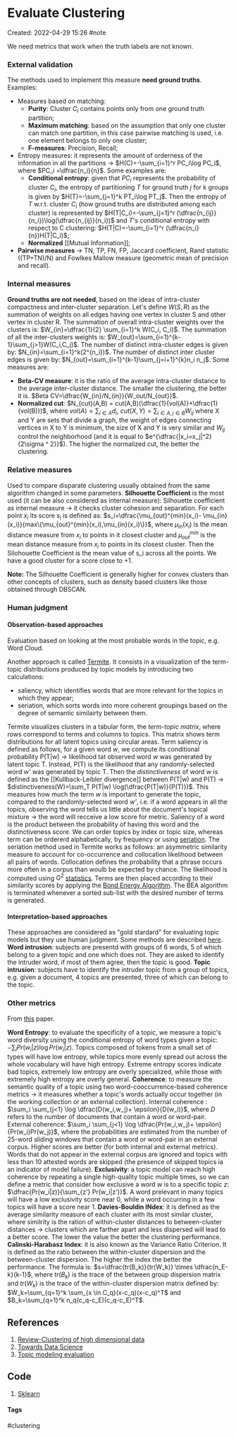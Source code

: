 # Evaluate Clustering
Created: 2022-04-29 15:26
#note

We need metrics that work when the truth labels are not known.


### External validation
The methods used to implement this measure **need ground truths**.
Examples:
- Measures based on matching:
	- **Purity**: Cluster $C_i$ contains points only from one ground truth partition;
	- **Maximum matching**: based on the assumption that only one cluster can match one partition, in this case pairwise matching is used, i.e. one element belongs to only one cluster;
	- **F-measures**: Precision, Recall;
- Entropy measures: it represents the amount of orderness of the information in all the partitions -> $H(C)=-\sum_{i=1}^r PC_i\log PC_i$, where $PC_i =\dfrac{n_i}{n}$. Some examples are:
	- **Conditional entropy**: given that $PC_i$ represents the probability of cluster $C_i$, the entropy of partitioning *T* for ground truth *j* for k groups is given by $H(T)=-\sum_{j=1}^k PT_i\log PT_j$. Then the entropy of *T* w.r.t. cluster $C_i$ (how ground truths are distributed among each cluster) is represented by $H(T|C_i)=-\sum_{j=1}^r (\dfrac{n_{ij}}{n_i})\log(\dfrac{n_{ij}}{n_i})$ and *T*'s conditional entropy with respect to C clustering: $H(T|C)=-\sum_{i=1}^r (\dfrac{n_i}{n})H(T|C_i)$;
	- **Normalized** [[Mutual Information]];
- **Pairwise measures** -> TN, TP, FN, FP, Jaccard coefficient, Rand statistic ((TP+TN)/N) and Fowlkes Mallow measure (geometric mean of precision and recall).

### Internal measures
**Ground truths are not needed**, based on the ideas of intra-cluster compactness and inter-cluster separation.
Let's define $W(S,R)$ as the summation of weights on all edges having one vertex in cluster S and other vertex in cluster R. 
The summation of overall intra-cluster weights over the clusters is: $W_{in}=\dfrac{1}{2} \sum_{i=1}^k W(C_i, C_i)$.
The summation of all the inter-clusters weights is: $W_{out}=\sum_{i=1}^{k-1}\sum_{j>1}W(C_i,C_j)$.
The number of distinct intra-cluster edges is given by: $N_{in}=\sum_{i=1}^k(2^{n_i})$.
The number of distinct inter cluster edges is given by: $N_{out}=\sum_{i=1}^{k-1}\sum_{j=i+1}^{k}n_i n_j$.
Some measures are:
- **Beta-CV measure**: it is the ratio of the average intra-cluster distance to the average inter-cluster distance. The smaller the clustering, the better it is. $Beta CV=\dfrac{W_{in}/N_{in}}{W_out/N_{out}}$.
- **Normalized cut**: $N_{cut}(A,B) = cut(A,B)(\dfrac{1}{vol(A)}+\dfrac{1}{vol(B)})$, where $vol(A)=\sum_{i \in A}d_i$, $cut(X,Y)=\sum_{i \in A, j \in B}W_{ij}$ where X and Y are sets that divide a graph, the weight of edges connecting vertices in X to Y is minimum, the size of X and Y is very similar and $W_{ij}$ control the neighborhood (and it is equal to $e^{\dfrac{|x_i=x_j|^2}{2\sigma ^ 2}}$). The higher the normalized cut, the better the clustering.

### Relative measures
Used to compare disparate clustering usually obtained from the same algorithm changed in some parameters.
**Silhouette Coefficient** is the most used (it can be also considered as internal measure):
Silhouette coefficient as internal measure -> it checks cluster cohesion and separation. For each point $x_i$ its score $s_i$ is defined as: $s_i=\dfrac{\mu_{out}^{min}(x_i)- \mu_{in}(x_i)}{max\{\mu_{out}^{min}(x_i),\mu_{in}(x_i)\}}$, where $\mu_{in}(x_i)$ is the mean distance measure from $x_i$ to points in it closest cluster and $\mu_{out}^{min}$ is the mean distance measure from $x_i$ to points in its closest cluster. Then the Silohouette Coefficient is the mean value of s_i across all the points. We have a good cluster for a score close to +1.

**Note:** The Silhouette Coefficient is generally higher for convex clusters than other concepts of clusters, such as density based clusters like those obtained through DBSCAN.

### Human judgment

#### Observation-based approaches
Evaluation based on looking at the most probable words in the topic, e.g. Word Cloud.

Another approach is called [Termite](https://dl.acm.org/doi/pdf/10.1145/2254556.2254572?casa_token=Bo48p5txDMoAAAAA:y0tJG8zNyQvIZhWviKLKfsRhs8rxVR-GEjxAKp_wzjT_X_YHqkgefcWL_CcEY_yeWhlocCuAMGSAXw). It consists in a visualization of the term-topic distributions produced by topic models by introducing two calculations:
- saliency, which identifies words that are more relevant for the topics in which they appear;
- seriation, which sorts words into more coherent groupings based on the degree of semantic similairty between them.

Termite visualizes clusters in a tabular form, the *term-topic matrix*, where rows correspond to terms and columns to topics. This matrix shows term distributions for all latent topics using circular areas.
Term saliency is defined as follows, for a given word *w*, we compute its conditional probability P(T|w) -> likelihood tat observed word *w* was generated by latent topic T. Instead, P(T) is the likelihood that any randomly-selected word *w'* was generated by topic T. Then the *distinctiveness* of word *w* is defined as the [[Kullback-Leibler divergence]] between P(T|w) and P(T) -> $distinctiveness(W)=\sum_T P(T|w) \log(\dfrac{P(T|w)}{P(T)})$. This measures how much the term *w* is important to generate the topic, compared to the randomly-selected word *w'*, i.e. if a word appears in all the topics, observing the word tells us little about the document's topical mixture -> the word will recceive a low score for metric.
Saliency of a word is the product between the probability of having this word and the distinctiveness score.
We can order topics by index or topic size, whereas term can be ordererd alphabetically, by frequency or using [seriation](http://www.atgc-montpellier.fr/permutmatrix/manual/SeriationCorps.htm). 
The seriation method used in Termite works as follows: an asymmetric similarity measure to account for co-occurrence and collocation likelihood between all pairs of words. Collocation defines the probability that a phrase occurs more often in a corpus than woulb be expected by chance. The likelihood is computed using $G^2$ [statistics](https://en.wikipedia.org/wiki/G-test). Terms are then placed according to their similarity scores by applying the [Bond Energy Algorithm](https://www.ques10.com/p/17611/bond-energy-algorithm-1/). The BEA algorithm is terminated whenever a sorted sub-list with the desired number of terms is generated.

#### Interpretation-based approaches
These approaches are considered as "gold stardard" for evaluating topic models but they use human judgment. Some methods are described [here](http://users.umiacs.umd.edu/~jbg/docs/nips2009-rtl.pdf).
**Word intrusion**: subjects are presentd with groups of 6 words, 5 of which belong to a given topic and one which does not. They are asked to identify the intruder word, if most of them agree, then the topic is good.
**Topic intrusion**: subjects have to identify the intruder topic from a group of topics, e.g. given a document, 4 topics are presented, three of which can belong to the topic.
### Other metrics
From [this](https://arxiv.org/pdf/2010.12626.pdf) paper.

**Word Entropy**: to evaluate the specificity of a topic, we measure a topic's word diversity using the conditional entropy of word types given a topic: $-\sum_i Pr(w_i|z)\log Pr(w_i|z)$. Topics composed of tokens from a small set of types will have low entropy, while topics more evenly spread out across the whole vocabulary will have high entropy. Extreme entropy scores indicate bad topics, extremely low entropy are overly specialized, while those with extremely high entropy are overly general.
**Coherence**: to measure the semantic quality of a topic using two word-cooccurrence-based coherence metrics -> it measures whether a topic's words actually occur together (in the working collection or an external collection). Internal coherence : $\sum_i \sum_{j<1} \log \dfrac{D(w_i,w_j)+ \epsilon}{D(w_i)}$, where *D* refers to the number of documents that contain a word or word-pair. External coherence: $\sum_i \sum_{j<1} \log \dfrac{Pr(w_i,w_j)+ \epsilon}{Pr(w_i)Pr(w_j)}$, where the probabilities are estimated from the number of 25-word sliding windows that contain a word or word-pair in an external corpus. Higher scores are better (for both internal and external metrics). Words that do not appear in the external corpus are ignored and topics with less than 10 attested words are skipped (the presence of skipped topics ia an indicator of model failure).
**Exclusivity**: a topic model can reach high coherence by repeating a single high-quality topic multiple times, so we can define a metric that consider how exclusive a word *w* is to a specific topic *z*: $\dfrac{Pr(w_i|z)}{\sum_{z'} Pr(w_i|z')}$. A word prelevant in many topics will have a low exclusivity score near 0, while a word occurring in a few topics will have a score near 1.
**Davies-Bouldin INdex**: it is defined as the average similarity measure of each cluster with its most similar cluster, where similrity is the ration of within-cluster distances to between-cluster distances -> clusters which are farther apart and less dispersed will lead to a better score. The lower the value the better the clustering performance.
**Calinski-Harabasz Index**: it is also known as the Variance Ratio Criterion. It is defined as the ratio between the within-cluster dispersion and the between-cluster dispersion. The higher the index the better the performance. The formula is: $s=\dfrac{tr(B_k)}{tr(W_k)} \times \dfrac{n_E-k}{k-1}$, where $tr(B_k)$ is the trace of the between group dispersion matrix and $tr(W_k)$ is the trace of the within-cluster dispersion matrix defined by: $W_k=\sum_{q=1}^k \sum_{x \in C_q}(x-c_q)(x-c_q)^T$ and $B_k=\sum_{q=1}^k n_q(c_q-c_E)(c_q-c_E)^T$.
## References
1. [Review-Clustering of high dimensional data](https://dl.acm.org/doi/pdf/10.1145/3132088)
2. [Towards Data Science](https://towardsdatascience.com/performance-metrics-in-machine-learning-part-3-clustering-d69550662dc6)
3. [Topic modeling evaluation](https://highdemandskills.com/topic-model-evaluation/)

## Code
1. [Sklearn](https://scikit-learn.org/stable/modules/clustering.html#clustering-performance-evaluation)

#### Tags
#clustering 